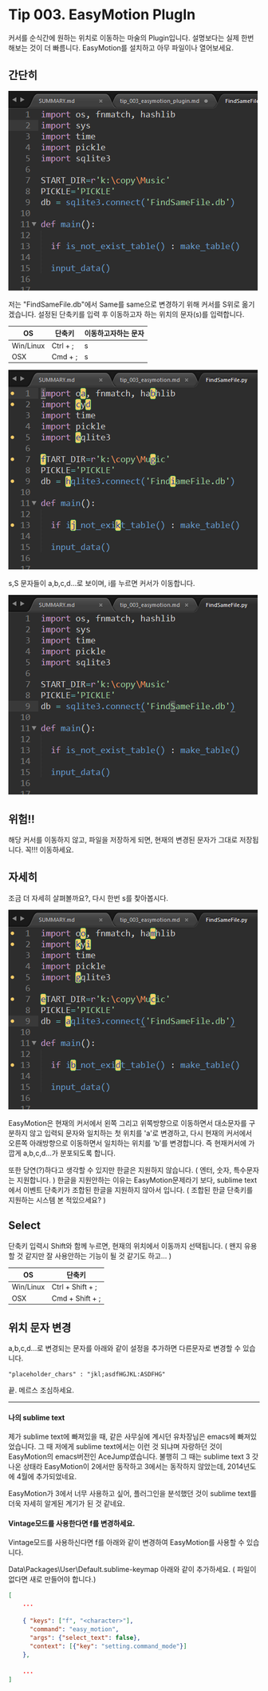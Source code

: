 # Tip 003. EasyMotion PlugIn

커서를 순식간에 원하는 위치로 이동하는 마술의 Plugin입니다. 설명보다는 실제 한번 해보는 것이 더 빠름니다. EasyMotion를 설치하고 아무 파일이나 열어보세요.


## 간단히

![이동전 화면](tip_003\001.png)

저는 "FindSameFile.db"에서 Same를 same으로 변경하기 위해 커서를 S위로 옮기겠습니다. 설정된 단축키를 입력 후 이동하고자 하는 위치의 문자(s)를 입력합니다.

|OS       | 단축키   | 이동하고자하는 문자
|---------|----------|---------------------
|Win/Linux| Ctrl + ; | s
|OSX      | Cmd + ;  | s

![단축키 입력 후 화면](tip_003\002.png)

s,S 문자들이 a,b,c,d...로 보이며, i를 누르면 커서가 이동합니다.

![이동 후 화면](tip_003\003.png)



## 위험!!

해당 커서를 이동하지 않고, 파일을 저장하게 되면, 현재의 변경된 문자가 그대로 저장됩니다. 꼭!!! 이동하세요.



## 자세히

조금 더 자세히 살펴볼까요?, 다시 한번 s를 찾아봅시다.

![다시 s](tip_003\004.png)

EasyMotion은 현재의 커서에서 왼쪽 그리고 위쪽방향으로 이동하면서 대소문자를 구분하지 않고 입력되 문자와 일치하는 첫 위치를 'a'로 변경하고, 다시 현재의 커서에서 오른쪽 아래방향으로 이동하면서 일치하는 위치를 'b'를 변경합니다. 즉 현재커서에 가깝게 a,b,c,d...가 분포되도록 합니다.

또한 당연(?)하다고 생각할 수 있지만 한글은 지원하지 않습니다. ( 엔터, 숫자, 특수문자는 지원합니다. ) 한글을 지원안하는 이유는 EasyMotion문제라기 보다, sublime text에서 이벤트 단축키가 조합된 한글을 지원하지 않아서 입니다. ( 조합된 한글 단축키를 지원하는 시스템 본 적있으세요? )

## Select

단축키 입력시 Shift와 함께 누르면, 현재의 위치에서 이동까지 선택됩니다.
( 왠지 유용할 것 같지만 잘 사용안하는 기능이 될 것 같기도 하고... )

|OS       | 단축키   
|---------|----------
|Win/Linux| Ctrl + Shift + ;
|OSX      | Cmd + Shift + ;


## 위치 문자 변경

a,b,c,d...로 변경되는 문자를 아래와 같이 설정을 추가하면 다른문자로 변경할 수 있습니다.

```
"placeholder_chars" : "jkl;asdfHGJKL:ASDFHG"
```


끝. 메르스 조심하세요.

---

#### 나의 sublime text

제가 sublime text에 빠져있을 때, 같은 사무실에 계시던 유차장님은 emacs에 빠져있었습니다. 그 때 저에게 sublime text에서는 이런 것 되냐며 자랑하던 것이 EasyMotion의 emacs버전인 AceJump였습니다. 불행히 그 때는 sublime text 3 갓 나온 상태라 EasyMotion이 2에서만 동작하고 3에서는 동작하지 않았는데, 2014년도에 4월에 추가되었네요.

EasyMotion가 3에서 너무 사용하고 싶어, 플러그인을 분석했던 것이 sublime text를 더욱 자세히 알게된 계기가 된 것 같네요.

#### Vintage모드를 사용한다면 f를 변경하세요.
Vintage모드를 사용하신다면 f를 아래와 같이 변경하여 EasyMotion를 사용할 수 있습니다.

Data\Packages\User\Default.sublime-keymap 아래와 같이 추가하세요. ( 파일이 없다면 새로 만들어야 합니다.)

```json
[
    ...
    
    { "keys": ["f", "<character>"], 
      "command": "easy_motion",
      "args": {"select_text": false},
      "context": [{"key": "setting.command_mode"}]
    },
    
    ...
]
```